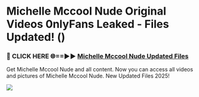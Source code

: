 # Michelle Mccool Nude Original Videos 0nlyFans Leaked - Files Updated! ()

<h3>🔴 CLICK HERE 🌐==►► <a href="https://tinyurl.com/2p9ay9w9" rel="nofollow">Michelle Mccool Nude Updated Files</a></h3>

Get Michelle Mccool Nude and all content. Now you can access all videos and pictures of Michelle Mccool Nude. New Updated Files 2025!

[![](https://i.imgur.com/KQgVmj3.gif)](https://tinyurl.com/2p9ay9w9)

